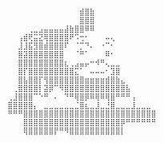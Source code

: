 ⠀⠀⠀⠀⠀⠀⠀⠀⠀⠀⠀⠀⠀⠀⣾⣿⣷⠀⠀⠀⠀⠀⠀⠀⠀⠀⠀⠀
⠀⠀⠀⠀⠀⠀⠀⠀⠀⠀⠀⠀⠀⠀⣿⣿⣿⠀⠀⠀⠀⠀⠀⠀⠀⠀⠀⠀
⠀⠀⠀⠀⢀⣀⣠⣤⣤⣤⣤⣼⣷⣿⣿⠿⠿⠀⠀⠀⠀⠀⠀⠀⠀⠀⠀⠀
⠀⠀⢠⣾⢟⣭⣝⢿⣿⣿⣿⣿⠟⠩⢒⠂⠀⠀⠀⠤⢄⠀⠀⠀⠀⠀⠀⠀
⠀⠀⣸⣸⣯⣻⣿⣾⣿⣿⣿⠏⠀⠈⡉⠙⠄⠀⠐⠉⠂⠀⠀⠀⠀⠀⠀⠀
⠀⠀⣿⣽⣿⣿⣿⣿⣿⣿⣿⠀⠀⠈⠛⠁⠀⠀⠀⠿⠂⠀⠀⠀⠀⠀⠀⠀
⠀⠀⣿⣿⣿⣿⣿⣿⣿⣿⣿⣆⢀⣠⣤⡤⠒⠺⠛⢄⣀⣀⠀⠀⠀⠀⠀⠀
⠀⠀⣿⡏⣿⣿⣿⣿⣿⣿⣿⣿⣿⣍⠁⠀⠤⠤⠤⠂⣹⣿⠀⠀⠀⠀⠀⠀⠀⠀
⠀⠀⣿⣧⣿⣿⡏⢻⣿⣿⣿⣿⣿⣿⣿⣶⣶⣶⣶⣾⣿⣷⣄⠀⠀⠀⠀⠀
⠀⢀⣿⣿⣿⣿⡇⣽⡿⠉⠻⣿⣿⣿⣿⣿⣿⣿⣿⣿⣿⣿⣿⣧⠀⠀⠀⠀
⢀⣸⣿⣿⣿⠉⠑⠛⠀⠄⠀⠙⠛⢿⣿⡿⠿⢿⠿⢿⣿⠛⠛⠛⢠⠀⠀⠀
⣿⣿⣿⣿⣿⡄⠀⣀⣀⣀⣀⣀⣀⣈⣿⣆⣀⣸⣀⣘⣿⣀⣀⣀⣸⣀⣀⣀
⠛⠛⠛⣿⣿⣿⣿⣿⣿⣿⣿⣿⣿⣿⣿⣿⣿⣿⣿⣿⣿⣿⣿⣿⣿⣿⣿⣿⣿
⠀⠀⠀⣿⣿⣿⣿⣿⣿⣿⣿⣿⣿⣿⣿⣿⣿⣿⣿⣿⣿⣿⡿⠛⠛⠛⠛⠛⠛
⠀⠀⠀⢿⣿⣿⣿⣿⣿⡟⠛⠻⣿⣿⣿⣿⣿⣿⣿⣿⣿⣿⡇⠀⠀⠀⠀⠀
